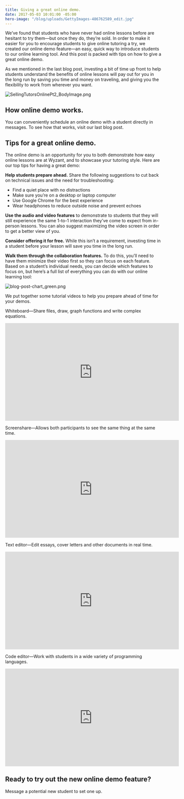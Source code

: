 ```yaml
---
title: Giving a great online demo.
date: 2017-05-03 10:01:00 -05:00
hero-image: "/blog/uploads/GettyImages-486762589_edit.jpg"
---
```


We’ve found that students who have never had online lessons before are hesitant to try them—but once they do, they’re sold. In order to make it easier for you to encourage students to give online tutoring a try, we created our online demo feature—an easy, quick way to introduce students to our online learning tool. And this post is packed with tips on how to give a great online demo.

As we mentioned in the last blog post, investing a bit of time up front to help students understand the benefits of online lessons will pay out for you in the long run by saving you time and money on traveling, and giving you the flexibility to work from wherever you want.

![SellingTutorsOnlinePt2_BodyImage.png](/blog/uploads/SellingTutorsOnlinePt2_BodyImage.png)

## How online demo works.

You can conveniently schedule an online demo with a student directly in messages. 
To see how that works, visit our last blog post.

## Tips for a great online demo.

The online demo is an opportunity for you to both demonstrate how easy online lessons are at Wyzant, and to showcase your tutoring style. Here are our top tips for having a great demo:

**Help students prepare ahead.** Share the following suggestions to cut back on technical issues and the need for troubleshooting: 

* Find a quiet place with no distractions
* Make sure you’re on a desktop or laptop computer
* Use Google Chrome for the best experience
* Wear headphones to reduce outside noise and prevent echoes

**Use the audio and video features** to demonstrate to students that they will still experience the same 1-to-1 interaction they’ve come to expect from in-person lessons. You can also suggest maximizing the video screen in order to get a better view of you.

**Consider offering it for free.** While this isn’t a requirement, investing time in a student before your lesson will save you time in the long run. 

**Walk them through the collaboration features.** To do this, you’ll need to have them minimize their video first so they can focus on each feature. Based on a student’s individual needs, you can decide which features to focus on, but here’s a full list of everything you can do with our online learning tool:

![blog-post-chart_green.png](/blog/uploads/blog-post-chart_green.png)

We put together some tutorial videos to help you prepare ahead of time for your demos.

Whiteboard—Share files, draw, graph functions and write complex equations.

<iframe width="560" height="315" src="https://www.youtube.com/embed/fzScWXMFUkQ" frameborder="0" allowfullscreen></iframe>

<br>

Screenshare—Allows both participants to see the same thing at the same time.

<iframe width="560" height="315" src="https://www.youtube.com/embed/i1oL3ZhiqBM" frameborder="0" allowfullscreen></iframe>

<br>

Text editor—Edit essays, cover letters and other documents in real time.

<iframe width="560" height="315" src="https://www.youtube.com/embed/0dieihC03WY" frameborder="0" allowfullscreen></iframe>

<br>

Code editor—Work with students in a wide variety of programming languages.

<iframe width="560" height="315" src="https://www.youtube.com/embed/PL2UUDaF72E" frameborder="0" allowfullscreen></iframe>

<br>

## Ready to try out the new online demo feature?
Message a potential new student to set one up.
